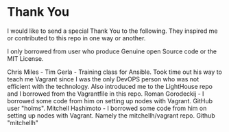 # Thank You

I would like to send a special Thank You to the following. They inspired me or contributed to this repo in one way or another.

I only borrowed from user who produce Genuine open Source code or the MIT License.

Chris Miles -
Tim  Gerla - Training class for Ansible. Took time out his way to teach me Vagrant since I was the only DevOPS person who was not efficient with the technology. Also introduced me to the LightHouse repo and I borrowed from the Vagrantfile in this repo.
Roman Gorodeckij - I borrowed some code from him on setting up nodes with Vagrant. GitHub user "holms".
Mitchell Hashimoto - I borrowed some code from him on setting up nodes with Vagrant. Namely the mitchellh/vagrant repo. Github "mitchellh"
